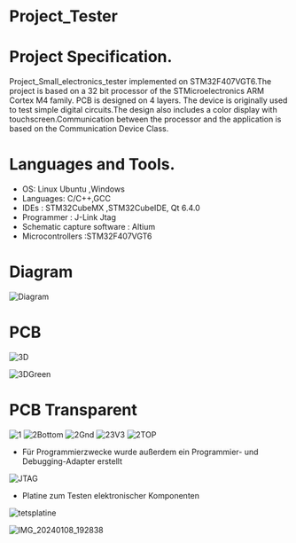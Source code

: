 # Project_Tester

# Project Specification.
Project_Small_electronics_tester implemented on STM32F407VGT6.The project is based on a 32 bit processor of the STMicroelectronics ARM Cortex M4 family. PCB is designed on 4 layers.
The device is originally used to test simple digital circuits.The design also includes a color display with touchscreen.Communication between the processor and the application is based on the Communication Device Class.


# Languages and Tools.
- OS: Linux Ubuntu ,Windows 
- Languages: C/C++,GCC 
- IDEs : STM32CubeMX ,STM32CubeIDE, Qt 6.4.0 
- Programmer : J-Link Jtag 
- Schematic capture software : Altium 
- Microcontrollers :STM32F407VGT6
# Diagram 
![Diagram](https://github.com/MarekKud/Project_tester/assets/92340461/f6e744b8-2449-4ee7-bee0-e5712d522c76)
# PCB

![3D](https://github.com/MarekKud/Project_tester/assets/92340461/ed56a41d-2230-4107-a78a-a09cdf8bcdbc)

![3DGreen](https://github.com/MarekKud/Project_tester/assets/92340461/263592c0-75f9-4db7-aa79-59e6de5a078e)


# PCB Transparent


![1](https://github.com/MarekKud/Project_tester/assets/92340461/ddd5bf9b-5e8f-4329-bbd2-a8133cb31e5b)
![2Bottom](https://github.com/MarekKud/Project_tester/assets/92340461/4b59d453-896e-4230-b02b-ad04aca3f977)
![2Gnd](https://github.com/MarekKud/Project_tester/assets/92340461/0c4d4855-ee3d-4ef2-92d4-d77b8335a896)
![23V3](https://github.com/MarekKud/Project_tester/assets/92340461/5c34b2b1-763b-40c8-b887-74a84324de0b)
![2TOP](https://github.com/MarekKud/Project_tester/assets/92340461/2a2f5b69-4c35-49f6-97c8-32f2cd72678f)
- Für Programmierzwecke wurde außerdem ein Programmier- und Debugging-Adapter erstellt

![JTAG](https://github.com/MarekKud/Project_tester/assets/92340461/f2cde6e9-3ede-4b54-ab26-e5604e95f780)
- Platine zum Testen elektronischer Komponenten

![tetsplatine](https://github.com/MarekKud/Project_tester/assets/92340461/281c121c-010b-460d-83e2-31f8f0069bad)

![IMG_20240108_192838](https://github.com/MarekKud/Project_tester/assets/92340461/4394c409-cb41-4f46-a8e0-60d0de0f8d35)


